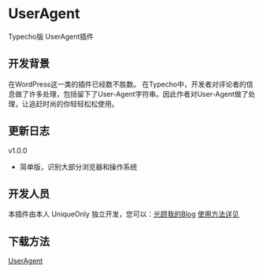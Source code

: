 UserAgent
=========

Typecho版 UserAgent插件

开发背景
----

在WordPress这一类的插件已经数不胜数。
在Typecho中，开发者对评论者的信息做了许多处理，包括留下了User-Agent字符串。因此作者对User-Agent做了处理，让追赶时尚的你轻轻松松使用。


更新日志
----

v1.0.0
- 简单版，识别大部分浏览器和操作系统

开发人员
----

本插件由本人 UniqueOnly 独立开发，您可以：[光顾我的Blog](http://blog.uniqueonly.ml) 
[使用方法详见](http://blog.uniqueonly.ml)



下载方法
----
[UserAgent](http://blog.uniqueonly.ml/UserAgent/UserAgent-v1.0.0.rar)
